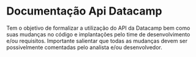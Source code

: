 # Documentação Api Datacamp
Tem o objetivo de formalizar a utilização do API da Datacamp
bem como suas mudanças no código e implantações pelo time de 
desenvolvimento e/ou requisitos. Importante salientar que todas
as mudanças devem ser possivelmente comentadas pelo analista e/ou 
desenvolvedor.
